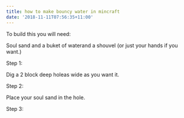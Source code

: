 ```yaml
---
title: how to make bouncy water in mincraft
date: '2018-11-11T07:56:35+11:00'
---
```

To build this you will need:

Soul sand and a buket of waterand a shouvel (or just your hands if you want.)

Step 1:

Dig a 2 block deep holeas wide as you want it.

Step 2:

Place your soul sand in the hole.

Step 3:
